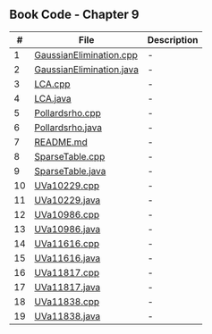 ## Book Code - Chapter 9

| #   | File                                                 | Description |
| --- | ---------------------------------------------------- | ----------- |
| 1   | [GaussianElimination.cpp](GaussianElimination.cpp)   | -           |
| 2   | [GaussianElimination.java](GaussianElimination.java) | -           |
| 3   | [LCA.cpp](LCA.cpp)                                   | -           |
| 4   | [LCA.java](LCA.java)                                 | -           |
| 5   | [Pollardsrho.cpp](Pollardsrho.cpp)                   | -           |
| 6   | [Pollardsrho.java](Pollardsrho.java)                 | -           |
| 7   | [README.md](README.md)                               | -           |
| 8   | [SparseTable.cpp](SparseTable.cpp)                   | -           |
| 9   | [SparseTable.java](SparseTable.java)                 | -           |
| 10  | [UVa10229.cpp](UVa10229.cpp)                         | -           |
| 11  | [UVa10229.java](UVa10229.java)                       | -           |
| 12  | [UVa10986.cpp](UVa10986.cpp)                         | -           |
| 13  | [UVa10986.java](UVa10986.java)                       | -           |
| 14  | [UVa11616.cpp](UVa11616.cpp)                         | -           |
| 15  | [UVa11616.java](UVa11616.java)                       | -           |
| 16  | [UVa11817.cpp](UVa11817.cpp)                         | -           |
| 17  | [UVa11817.java](UVa11817.java)                       | -           |
| 18  | [UVa11838.cpp](UVa11838.cpp)                         | -           |
| 19  | [UVa11838.java](UVa11838.java)                       | -           |
